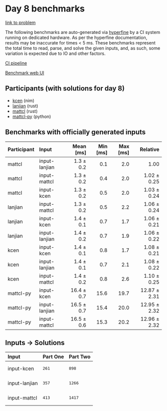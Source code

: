 # Day 8 benchmarks

[link to problem](https://adventofcode.com/2024/day/8)

The following benchmarks are auto-generated via
[hyperfine](https://github.com/sharkdp/hyperfine) by a CI system running on
dedicated hardware. As per the hyperfine documentation, results may be
inaccurate for times < 5 ms. These benchmarks represent the total time to read,
parse, and solve the given inputs, and, as such, some variation is expected due
to IO and other factors.

[CI pipeline](http://ci.papercode.net:8080/teams/main/pipelines/aoc2024)

[Benchmark web UI](https://aoc.ancalagon.black)


## Participants (with solutions for day 8)

- [kcen](https://github.com/kcen/aoc2024) (nim)
- [lanjian](https://github.com/lanjian/aoc-2024) (rust)
- [mattcl](https://github.com/mattcl/aoc2024) (rust)
- [mattcl-py](https://github.com/mattcl/aoc2024-py) (python)


## Benchmarks with officially generated inputs

| Participant | Input | Mean [ms] | Min [ms] | Max [ms] | Relative |
|:---|:---|---:|---:|---:|---:|
| mattcl | input-lanjian | 1.3 ± 0.2 | 0.1 | 2.0 | 1.00 |
| mattcl | input-mattcl | 1.3 ± 0.2 | 0.4 | 2.0 | 1.02 ± 0.25 |
| mattcl | input-kcen | 1.3 ± 0.2 | 0.5 | 2.0 | 1.03 ± 0.24 |
| lanjian | input-mattcl | 1.3 ± 0.2 | 0.5 | 2.2 | 1.06 ± 0.24 |
| lanjian | input-kcen | 1.4 ± 0.1 | 0.7 | 1.7 | 1.06 ± 0.21 |
| lanjian | input-lanjian | 1.4 ± 0.2 | 0.7 | 1.9 | 1.06 ± 0.22 |
| kcen | input-kcen | 1.4 ± 0.1 | 0.8 | 1.7 | 1.08 ± 0.21 |
| kcen | input-lanjian | 1.4 ± 0.1 | 0.7 | 2.1 | 1.08 ± 0.22 |
| kcen | input-mattcl | 1.4 ± 0.2 | 0.8 | 2.6 | 1.10 ± 0.25 |
| mattcl-py | input-kcen | 16.4 ± 0.7 | 15.6 | 19.7 | 12.87 ± 2.31 |
| mattcl-py | input-lanjian | 16.5 ± 0.7 | 15.4 | 20.0 | 12.95 ± 2.32 |
| mattcl-py | input-mattcl | 16.5 ± 0.6 | 15.3 | 20.2 | 12.96 ± 2.32 |


## Inputs -> Solutions

| Input | Part One | Part Two |
|:---|:---|:---|
|input-kcen|<pre>261</pre>|<pre>898</pre>|
|input-lanjian|<pre>357</pre>|<pre>1266</pre>|
|input-mattcl|<pre>413</pre>|<pre>1417</pre>|